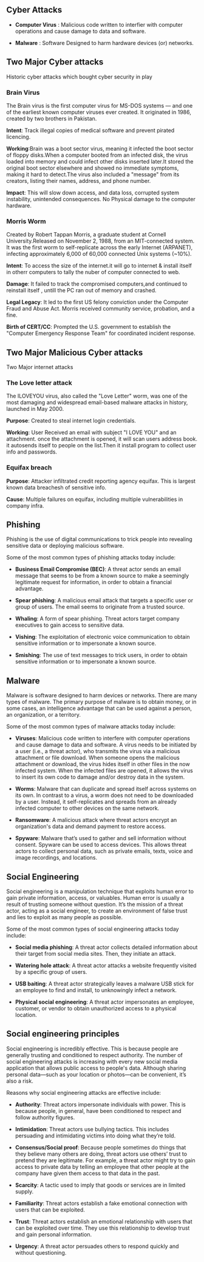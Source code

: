 ## Cyber Attacks

- **Computer Virus** : Malicious code written to interfier with computer operations and cause damage to data and software.

- **Malware** : Software Designed to harm hardware devices (or) networks.

## Two Major Cyber attacks

Historic cyber attacks which bought cyber security in play

### Brain Virus
The Brain virus is the first computer virus for MS-DOS systems — and one of the earliest known computer viruses ever created. It originated in 1986, created by two brothers in Pakistan.

**Intent**: Track illegal copies of medical software and prevent pirated licencing.

**Working**:Brain was a boot sector virus, meaning it infected the boot sector of floppy disks.When a computer booted from an infected disk, the virus loaded into memory and could infect other disks inserted later.It stored the original boot sector elsewhere and showed no immediate symptoms, making it hard to detect.The virus also included a "message" from its creators, listing their names, address, and phone number.

**Impact**: This will slow down access, and data loss, corrupted system instability, unintended consequences. No Physical damage to the computer hardware.

### Morris Worm
Created by Robert Tappan Morris, a graduate student at Cornell University.Released on November 2, 1988, from an MIT-connected system. It was the first worm to self-replicate across the early Internet (ARPANET), infecting approximately 6,000 of 60,000 connected Unix systems (~10%).

**Intent**: To access the size of the internet.it will go to internet & install itself in otherr computers to tally the nuber of computer connected to web.

**Damage**: It failed to track the compromised computers,and continued to reinstall itself , untill the PC ran out of memory and crashed.

**Legal Legacy**: It led to the first US felony conviction under the Computer Fraud and Abuse Act. Morris received community service, probation, and a fine.

**Birth of CERT/CC**: Prompted the U.S. government to establish the "Computer Emergency Response Team" for coordinated incident response.

## Two Major Malicious Cyber attacks

Two Major internet attacks

### The Love letter attack

The ILOVEYOU virus, also called the "Love Letter" worm, was one of the most damaging and widespread email-based malware attacks in history, launched in May 2000.

**Purpose**: Created to steal internet login credentials.

**Working**: User Received an email with subject "I LOVE YOU" and an attachment. once the attachment is opened, it will scan users address book. it autosends itself to people on the list.Then it install program to collect user info and passwords.

### Equifax breach

**Purpose**: Attacker infiltrated credit reporting agency equifax. This is largest known data breachesh of sensitive info.

**Cause**: Multiple failures on equifax, including multiple vulnerabilities in company infra.


## Phishing
Phishing is the use of digital communications to trick people into revealing sensitive data or deploying malicious software. 

Some of the most common types of phishing attacks today include: 

- **Business Email Compromise (BEC)**: A threat actor sends an email message that seems to be from a known source to make a seemingly legitimate request for information, in order to obtain a financial advantage.

- **Spear phishing**: A malicious email attack that targets a specific user or group of users. The email seems to originate from a trusted source.

- **Whaling**: A form of spear phishing. Threat actors target company executives to gain access to sensitive data.

- **Vishing**: The exploitation of electronic voice communication to obtain sensitive information or to impersonate a known source.

- **Smishing**: The use of text messages to trick users, in order to obtain sensitive information or to impersonate a known source.

## Malware
Malware is software designed to harm devices or networks. There are many types of malware. The primary purpose of malware is to obtain money, or in some cases, an intelligence advantage that can be used against a person, an organization, or a territory.  

Some of the most common types of malware attacks today include: 

- **Viruses**: Malicious code written to interfere with computer operations and cause damage to data and software. A virus needs to be initiated by a user (i.e., a threat actor), who transmits the virus via a malicious attachment or file download. When someone opens the malicious attachment or download, the virus hides itself in other files in the now infected system. When the infected files are opened, it allows the virus to insert its own code to damage and/or destroy data in the system.

- **Worms**: Malware that can duplicate and spread itself across systems on its own. In contrast to a virus, a worm does not need to be downloaded by a user. Instead, it self-replicates and spreads from an already infected computer to other devices on the same network.

- **Ransomware**: A malicious attack where threat actors encrypt an organization's data and demand payment to restore access. 

- **Spyware**: Malware that’s used to gather and sell information without consent. Spyware can be used to access devices. This allows threat actors to collect personal data, such as private emails, texts, voice and image recordings, and locations.


## Social Engineering 
Social engineering is a manipulation technique that exploits human error to gain private information, access, or valuables. Human error is usually a result of trusting someone without question. It’s the mission of a threat actor, acting as a social engineer, to create an environment of false trust and lies to exploit as many people as possible. 

Some of the most common types of social engineering attacks today include:

- **Social media phishing**: A threat actor collects detailed information about their target from social media sites. Then, they initiate an attack.

- **Watering hole attack**: A threat actor attacks a website frequently visited by a specific group of users.

- **USB baiting**: A threat actor strategically leaves a malware USB stick for an employee to find and install, to unknowingly infect a network. 

- **Physical social engineering**: A threat actor impersonates an employee, customer, or vendor to obtain unauthorized access to a physical location.

## Social engineering principles 
Social engineering is incredibly effective. This is because people are generally trusting and conditioned to respect authority. The number of social engineering attacks is increasing with every new social media application that allows public access to people's data. Although sharing personal data—such as your location or photos—can be convenient, it’s also a risk.

Reasons why social engineering attacks are effective include:

- **Authority**: Threat actors impersonate individuals with power. This is because people, in general, have been conditioned to respect and follow authority figures. 

- **Intimidation**: Threat actors use bullying tactics. This includes persuading and intimidating victims into doing what they’re told. 

- **Consensus/Social proof**: Because people sometimes do things that they believe many others are doing, threat actors use others’ trust to pretend they are legitimate. For example, a threat actor might try to gain access to private data by telling an employee that other people at the company have given them access to that data in the past. 

- **Scarcity**: A tactic used to imply that goods or services are in limited supply. 

- **Familiarity**: Threat actors establish a fake emotional connection with users that can be exploited.  

- **Trust**: Threat actors establish an emotional relationship with users that can be exploited over time. They use this relationship to develop trust and gain personal information.

- **Urgency**: A threat actor persuades others to respond quickly and without questioning.
